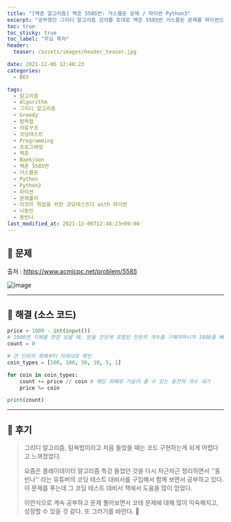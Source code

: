 ```yaml
---
title: "[백준 알고리즘] 백준 5585번: 거스름돈 문제 / 파이썬 Python3"
excerpt: "공부했던 그리디 알고리즘 강의를 토대로 백준 5585번 거스름돈 문제를 파이썬으로 풀어보았다."
toc: true
toc_sticky: true
toc_label: "주요 목차"
header:
  teaser: /assets/images/header_teaser.jpg

date: 2021-12-06 12:48:23
categories:
  - BOJ

tags:
  - 알고리즘
  - Algorithm
  - 그리디 알고리즘
  - Greedy
  - 탐욕법
  - 자료구조
  - 코딩테스트
  - Programming
  - 프로그래밍
  - 백준
  - Baekjoon
  - 백준 5585번
  - 거스름돈
  - Python
  - Python3
  - 파이썬
  - 문제풀이
  - 이것이 취업을 위한 코딩테스트다 with 파이썬
  - 나동빈
  - 동빈나
last_modified_at: 2021-12-06T12:48:23+09:00
---
```


## 🔔 문제

출처 : <https://www.acmicpc.net/problem/5585>

![image](https://user-images.githubusercontent.com/78403443/144782401-d9da1467-90d4-4f7f-aa02-d37f8bf443f3.png)

---

## 🔐 해결 (소스 코드)

```python
price = 1000 - int(input())
# 1000엔 지폐를 한장 냈을 때, 받을 잔돈에 포함된 잔돈의 개수를 구해야하니까 1000을 빼줌
count = 0

# 큰 단위의 화폐부터 차례대로 확인
coin_types = [500, 100, 50, 10, 5, 1]

for coin in coin_types:
    count += price // coin # 해당 화폐로 거슬러 줄 수 있는 동전의 개수 세기
    price %= coin

print(count)
```

---

## 📝 후기

>그리디 알고리즘, 탐욕법이라고 처음 들었을 때는 코드 구현하는게 되게 어렵다고 느껴졌었다. 
>
>요즘은 플레이데이터 알고리즘 특강 들었던 것을 다시 차근차근 정리하면서 ''동빈나'' 라는 유튜버의 코딩 테스트 대비서를 구입해서 함께 보면서 공부하고 있다.<br>이 문제를 푸는데 그 코딩 테스트 대비서 책에서 도움을 많이 얻었다.
>
>이런식으로 계속 공부하고 문제 풀어보면서 코테 문제에 대해 많이 익숙해지고, 성장할 수 있을 것 같다. 또 그러기를 바란다. 🙏